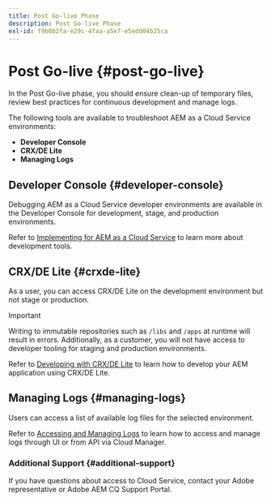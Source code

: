 ```yaml
---
title: Post Go-live Phase
description: Post Go-live Phase
exl-id: f9b0b2fa-e29c-4faa-a5e7-e5edd04b25ca
---
```

# Post Go-live {#post-go-live}

In the Post Go-live phase, you should ensure clean-up of temporary files, review best practices for continuous development and manage logs.

The following tools are available to troubleshoot AEM as a Cloud Service environments:

* **Developer Console**
* **CRX/DE Lite**
* **Managing Logs**


## Developer Console {#developer-console}

Debugging AEM as a Cloud Service developer environments are available in the Developer Console for development, stage, and production environments.

Refer to [Implementing for AEM as a Cloud Service](https://docs.adobe.com/content/help/en/experience-manager-cloud-service/implementing/developing/development-guidelines.html#aem-as-a-cloud-service-development-tools) to learn more about development tools.

## CRX/DE Lite {#crxde-lite}

As a user, you can access CRX/DE Lite on the development environment but not stage or production. 
  
>[!IMPORTANT]
>Writing to immutable repositories such as `/libs` and `/apps` at runtime will result in errors. Additionally, as a customer, you will not have access to developer tooling for staging and production environments.

Refer to [Developing with CRX/DE Lite](/help/implementing/developing/tools/crxde.md) to learn how to develop your AEM application using CRX/DE Lite.

## Managing Logs {#managing-logs}

Users can access a list of available log files for the selected environment.
  
Refer to [Accessing and Managing Logs](https://docs.adobe.com/content/help/en/experience-manager-cloud-service/implementing/using-cloud-manager/manage-logs.html) to learn how to access and manage logs through UI or from API via Cloud Manager.

### Additional Support {#additional-support}

If you have questions about access to Cloud Service, contact your Adobe representative or Adobe AEM CQ Support Portal.

